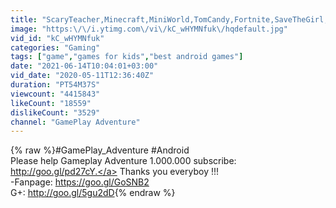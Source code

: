 ```yaml
---
title: "ScaryTeacher,Minecraft,MiniWorld,TomCandy,Fortnite,SaveTheGirl,Branny Craft,Roblox,ZombieCatch,PvZ 2"
image: "https:\/\/i.ytimg.com\/vi\/kC_wHYMNfuk\/hqdefault.jpg"
vid_id: "kC_wHYMNfuk"
categories: "Gaming"
tags: ["game","games for kids","best android games"]
date: "2021-06-14T10:04:01+03:00"
vid_date: "2020-05-11T12:36:40Z"
duration: "PT54M37S"
viewcount: "4415843"
likeCount: "18559"
dislikeCount: "3529"
channel: "GamePlay Adventure"
---
```

{% raw %}#GamePlay_Adventure #Android<br />Please help Gameplay Adventure 1.000.000 subscribe: <a rel="nofollow" target="blank" href="http://goo.gl/pd27cY.">http://goo.gl/pd27cY.</a> Thanks you everyboy !!!<br />-Fanpage: <a rel="nofollow" target="blank" href="https://goo.gl/GoSNB2">https://goo.gl/GoSNB2</a><br />G+: <a rel="nofollow" target="blank" href="http://goo.gl/5gu2dD">http://goo.gl/5gu2dD</a>{% endraw %}
